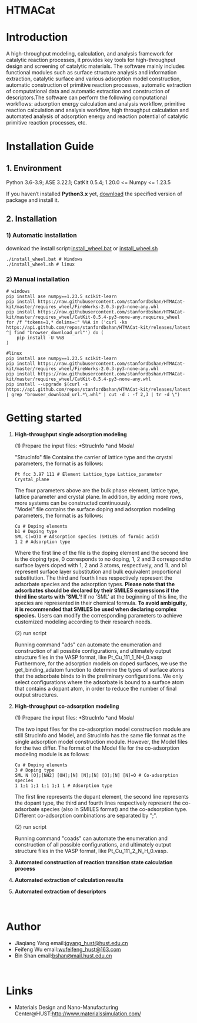 # HTMACat

# Introduction

A high-throughput modeling, calculation, and analysis framework for catalytic reaction processes, it provides key tools for high-throughput design and screening of catalytic materials. The software mainly includes functional modules such as surface structure analysis and information extraction, catalytic surface and various adsorption model construction, automatic construction of primitive reaction processes, automatic extraction of computational data and automatic extraction and construction of descriptors.The software can perform the following computational workflows: adsorption energy calculation and analysis workflow, primitive reaction calculation and analysis workflow, high throughput calculation and automated analysis of adsorption energy and reaction potential of catalytic primitive reaction processes, etc.

# Installation Guide


## 1.  Environment
Python 3.6-3.9; ASE 3.22.1; CatKit 0.5.4; 1.20.0 <= Numpy <= 1.23.5 

If you haven‘t installed **Python3.x** yet, [download](https://www.python.org) the specified version of package and install it.

## 2.  Installation
### 1) Automatic installation

download the install script:[install_wheel.bat](https://raw.githubusercontent.com/stanfordbshan/HTMACat-kit/master/install_wheel.bat) or [install_wheel.sh](https://raw.githubusercontent.com/stanfordbshan/HTMACat-kit/master/install_wheel.sh)
```shell
./install_wheel.bat # Windows 
./install_wheel.sh # linux
```
### 2) Manual installation

```shell
# windows
pip install ase numpy==1.23.5 scikit-learn
pip install https://raw.githubusercontent.com/stanfordbshan/HTMACat-kit/master/requires_wheel/FireWorks-2.0.3-py3-none-any.whl
pip install https://raw.githubusercontent.com/stanfordbshan/HTMACat-kit/master/requires_wheel/CatKit-0.5.4-py3-none-any.requires_wheel
for /f "tokens=1,* delims=:" %%A in ('curl -ks https://api.github.com/repos/stanfordbshan/HTMACat-kit/releases/latest ^| find "browser_download_url"') do (
    pip install -U %%B
)

#linux
pip install ase numpy==1.23.5 scikit-learn
pip install https://raw.githubusercontent.com/stanfordbshan/HTMACat-kit/master/requires_wheel/FireWorks-2.0.3-py3-none-any.whl
pip install https://raw.githubusercontent.com/stanfordbshan/HTMACat-kit/master/requires_wheel/CatKit-0.5.4-py3-none-any.whl
pip install --upgrade $(curl -s https://api.github.com/repos/stanfordbshan/HTMACat-kit/releases/latest | grep "browser_download_url.*\.whl" | cut -d : -f 2,3 | tr -d \")
```

# Getting started

1. **High-throughput single adsorption modeling**

    (1) Prepare the input files: ​*StrucInfo ​*and ​*Model*

    "StrucInfo" file Contains the carrier of lattice type and the crystal parameters, the format is as follows:

    ```shell
    Pt fcc 3.97 111 # Element Lattice_type Lattice_parameter Crystal_plane
    ```
    The four parameters above are the bulk phase element, lattice type, lattice parameter and crystal plane. In addition, by adding more rows, more systems can be constructed continuously.  
    "Model" file contains the surface doping and adsorption modeling parameters, the format is as follows:

    ```shell
    Cu # Doping elements
    b1 # Doping type
    SML C(=O)O # Adsorption species (SMILES of formic acid)
    1 2 # Adsorption type
    ```
    Where the first line of the file is the doping element and the second line is the doping type, 0 corresponds to no doping, 1, 2 and 3 correspond to surface layers doped with 1, 2 and 3 atoms, respectively, and 1L and b1 represent surface layer substitution and bulk equivalent proportional substitution. The third and fourth lines respectively represent the adsorbate species and the adsorption types. <b>Please note that the adsorbates should be declared by their SMILES expressions if the third line starts with 'SML'!</b> If no 'SML' at the beginning of this line, the species are represented in their chemical formula. <b>To avoid ambiguity, it is recommended that SMILES be used when declaring complex species.</b> Users can modify the corresponding parameters to achieve customized modeling according to their research needs.

    (2) run script

    Running command "ads" can automate the enumeration and construction of all possible configurations, and ultimately output structure files in the VASP format, like Pt_Cu_111_1_NH_0.vasp  
    Furthermore, for the adsorption models on doped surfaces, we use the get_binding_adatom function to determine the types of surface atoms that the adsorbate binds to in the preliminary configurations. We only select configurations where the adsorbate is bound to a surface atom that contains a dopant atom, in order to reduce the number of final output structures.
2. **High-throughput co-adsorption modeling**

    (1) Prepare the input files: ​*StrucInfo ​*and ​*Model*

    The two input files for the co-adsorption model construction module are still StrucInfo and Model, and StrucInfo has the same file format as the single adsorption model construction module. However, the Model files for the two differ. The format of the Model file for the co-adsorption modeling module is as follows:

    ```shell
    Cu # Doping elements
    3 # Doping type
    SML N [O];[NH2] [OH];[N] [N];[N] [O];[N] [N]=O # Co-adsorption species
    1 1;1 1;1 1;1 1;1 1 # Adsorption type
    ```
    The first line represents the dopant element, the second line represents the dopant type, the third and fourth lines respectively represent the co-adsorbate species (also in SMILES format) and the co-adsorption type. Different co-adsorption combinations are separated by ";".

    (2) run script

    Running command "coads" can automate the enumeration and construction of all possible configurations, and ultimately output structure files in the VASP format, like Pt_Cu_111_2_N_H_0.vasp.
3. **Automated construction of reaction transition state calculation process**
4. **Automated extraction of calculation results**
5. **Automated extraction of descriptors**

‍

# Author

* Jiaqiang Yang email:[jqyang_hust@hust.edu.cn](mailto:jqyang_hust@hust.edu.cn)
* Feifeng Wu email:[wufeifeng_hust@163.com](wufeifeng_hust@163.com)
* Bin Shan email:[bshan@mail.hust.edu.cn](bshan@mail.hust.edu.cn)

‍

# Links

* Materials Design and Nano-Manufacturing Center@HUST:http://www.materialssimulation.com/